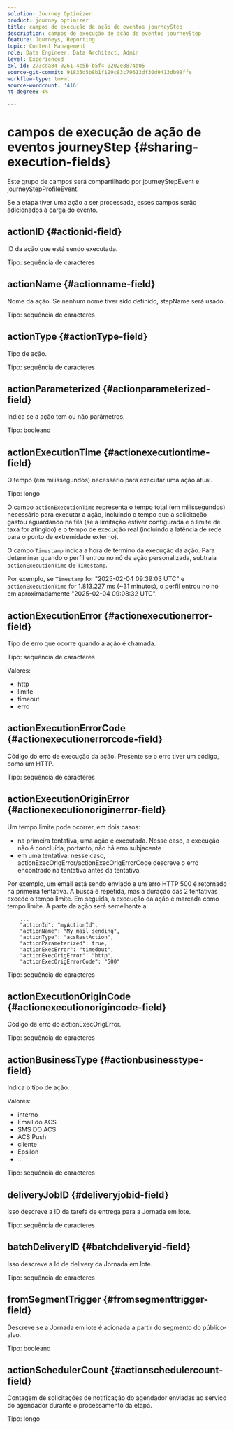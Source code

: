 ```yaml
---
solution: Journey Optimizer
product: journey optimizer
title: campos de execução de ação de eventos journeyStep
description: campos de execução de ação de eventos journeyStep
feature: Journeys, Reporting
topic: Content Management
role: Data Engineer, Data Architect, Admin
level: Experienced
exl-id: 273cda84-0261-4c5b-b5f4-0202e8874d05
source-git-commit: 91835d5b8b1f129c83c79613df30d9413db98ffe
workflow-type: tm+mt
source-wordcount: '416'
ht-degree: 4%

---
```


# campos de execução de ação de eventos journeyStep {#sharing-execution-fields}

Este grupo de campos será compartilhado por journeyStepEvent e journeyStepProfileEvent.

Se a etapa tiver uma ação a ser processada, esses campos serão adicionados à carga do evento.

## actionID {#actionid-field}

ID da ação que está sendo executada.

Tipo: sequência de caracteres

## actionName {#actionname-field}

Nome da ação. Se nenhum nome tiver sido definido, stepName será usado.

Tipo: sequência de caracteres

## actionType {#actionType-field}

Tipo de ação.

Tipo: sequência de caracteres

## actionParameterized {#actionparameterized-field}

Indica se a ação tem ou não parâmetros.

Tipo: booleano

## actionExecutionTime {#actionexecutiontime-field}

O tempo (em milissegundos) necessário para executar uma ação atual.

Tipo: longo

O campo `actionExecutionTime` representa o tempo total (em milissegundos) necessário para executar a ação, incluindo o tempo que a solicitação gastou aguardando na fila (se a limitação estiver configurada e o limite de taxa for atingido) e o tempo de execução real (incluindo a latência de rede para o ponto de extremidade externo).

O campo `Timestamp` indica a hora de término da execução da ação. Para determinar quando o perfil entrou no nó de ação personalizada, subtraia `actionExecutionTime` de `Timestamp`.

Por exemplo, se `Timestamp` for &quot;2025-02-04 09:39:03 UTC&quot; e `actionExecutionTime` for 1.813.227 ms (~31 minutos), o perfil entrou no nó em aproximadamente &quot;2025-02-04 09:08:32 UTC&quot;.




## actionExecutionError {#actionexecutionerror-field}

Tipo de erro que ocorre quando a ação é chamada.

Tipo: sequência de caracteres

Valores:
* http
* limite
* timeout
* erro

## actionExecutionErrorCode {#actionexecutionerrorcode-field}

Código do erro de execução da ação. Presente se o erro tiver um código, como um HTTP.

Tipo: sequência de caracteres

## actionExecutionOriginError {#actionexecutionoriginerror-field}

Um tempo limite pode ocorrer, em dois casos:

* na primeira tentativa, uma ação é executada. Nesse caso, a execução não é concluída, portanto, não há erro subjacente
* em uma tentativa: nesse caso, actionExecOrigError/actionExecOrigErrorCode descreve o erro encontrado na tentativa antes da tentativa.

Por exemplo, um email está sendo enviado e um erro HTTP 500 é retornado na primeira tentativa. A busca é repetida, mas a duração das 2 tentativas excede o tempo limite. Em seguida, a execução da ação é marcada como tempo limite. A parte da ação será semelhante a:

```
    ...
    "actionId": "myActionId",
    "actionName": "My mail sending",
    "actionType": "acsRestAction",
    "actionParameterized": true,
    "actionExecError": "timedout",
    "actionExecOrigError": "http",
    "actionExecOrigErrorCode": "500"
```

Tipo: sequência de caracteres

## actionExecutionOriginCode {#actionexecutionorigincode-field}

Código de erro do actionExecOrigError.

Tipo: sequência de caracteres

## actionBusinessType {#actionbusinesstype-field}

Indica o tipo de ação.

Valores:

* interno
* Email do ACS
* SMS DO ACS
* ACS Push
* cliente
* Épsilon
* ...

Tipo: sequência de caracteres

## deliveryJobID {#deliveryjobid-field}

Isso descreve a ID da tarefa de entrega para a Jornada em lote.

Tipo: sequência de caracteres

## batchDeliveryID {#batchdeliveryid-field}

Isso descreve a Id de delivery da Jornada em lote.

Tipo: sequência de caracteres

## fromSegmentTrigger {#fromsegmenttrigger-field}

Descreve se a Jornada em lote é acionada a partir do segmento do público-alvo.

Tipo: booleano

## actionSchedulerCount {#actionschedulercount-field}

Contagem de solicitações de notificação do agendador enviadas ao serviço do agendador durante o processamento da etapa.

Tipo: longo
